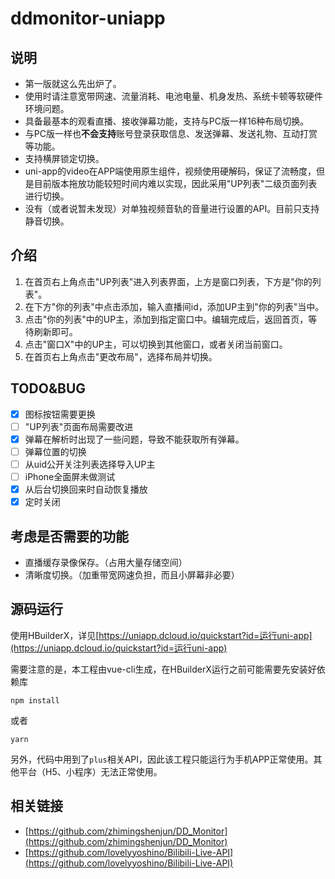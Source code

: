 # ddmonitor-uniapp

## 说明

- 第一版就这么先出炉了。
- 使用时请注意宽带网速、流量消耗、电池电量、机身发热、系统卡顿等软硬件环境问题。
- 具备最基本的观看直播、接收弹幕功能，支持与PC版一样16种布局切换。
- 与PC版一样也**不会支持**账号登录获取信息、发送弹幕、发送礼物、互动打赏等功能。
- 支持横屏锁定切换。
- uni-app的video在APP端使用原生组件，视频使用硬解码，保证了流畅度，但是目前版本拖放功能较短时间内难以实现，因此采用"UP列表"二级页面列表进行切换。
- 没有（或者说暂未发现）对单独视频音轨的音量进行设置的API。目前只支持静音切换。

## 介绍

1. 在首页右上角点击"UP列表"进入列表界面，上方是窗口列表，下方是"你的列表"。
2. 在下方"你的列表"中点击添加，输入直播间id，添加UP主到"你的列表"当中。
3. 点击"你的列表"中的UP主，添加到指定窗口中。编辑完成后，返回首页，等待刷新即可。
4. 点击"窗口X"中的UP主，可以切换到其他窗口，或者关闭当前窗口。
5. 在首页右上角点击"更改布局"，选择布局并切换。

## TODO&BUG

- [x] 图标按钮需要更换
- [ ] "UP列表"页面布局需要改进
- [x] 弹幕在解析时出现了一些问题，导致不能获取所有弹幕。
- [ ] 弹幕位置的切换
- [ ] 从uid公开关注列表选择导入UP主
- [ ] iPhone全面屏未做测试
- [x] 从后台切换回来时自动恢复播放
- [x] 定时关闭

## 考虑是否需要的功能

- 直播缓存录像保存。（占用大量存储空间）
- 清晰度切换。（加重带宽网速负担，而且小屏幕非必要）


## 源码运行

使用HBuilderX，详见[https://uniapp.dcloud.io/quickstart?id=运行uni-app](https://uniapp.dcloud.io/quickstart?id=运行uni-app)

需要注意的是，本工程由vue-cli生成，在HBuilderX运行之前可能需要先安装好依赖库

```
npm install
```
或者
```
yarn
```

另外，代码中用到了`plus`相关API，因此该工程只能运行为手机APP正常使用。其他平台（H5、小程序）无法正常使用。

## 相关链接
- [https://github.com/zhimingshenjun/DD_Monitor](https://github.com/zhimingshenjun/DD_Monitor)
- [https://github.com/lovelyyoshino/Bilibili-Live-API](https://github.com/lovelyyoshino/Bilibili-Live-API)
